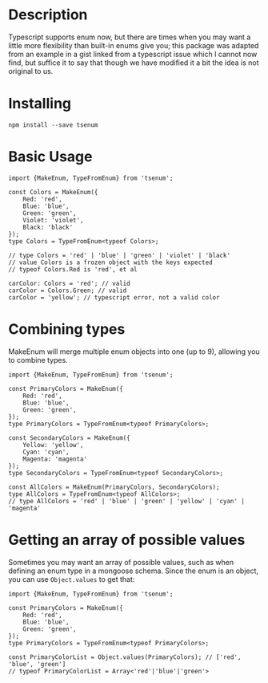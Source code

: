 
Description
===========

Typescript supports enum now, but there are times when you may want a little more flexibility than
built-in enums give you; this package was adapted from an example in a gist linked from a typescript
issue which I cannot now find, but suffice it to say that though we have modified it a bit the idea
is not original to us.


Installing
==========

    npm install --save tsenum


Basic Usage
===========

    import {MakeEnum, TypeFromEnum} from 'tsenum';
    
    const Colors = MakeEnum({
        Red: 'red',
        Blue: 'blue',
        Green: 'green',
        Violet: 'violet',
        Black: 'black'
    });
    type Colors = TypeFromEnum<typeof Colors>;

    // type Colors = 'red' | 'blue' | 'green' | 'violet' | 'black'
    // value Colors is a frozen object with the keys expected
    // typeof Colors.Red is 'red', et al

    carColor: Colors = 'red'; // valid
    carColor = Colors.Green; // valid
    carColor = 'yellow'; // typescript error, not a valid color


Combining types
===============

MakeEnum will merge multiple enum objects into one (up to 9), allowing you to combine types.

    import {MakeEnum, TypeFromEnum} from 'tsenum';
    
    const PrimaryColors = MakeEnum({
        Red: 'red',
        Blue: 'blue',
        Green: 'green',
    });
    type PrimaryColors = TypeFromEnum<typeof PrimaryColors>;

    const SecondaryColors = MakeEnum({
        Yellow: 'yellow',
        Cyan: 'cyan',
        Magenta: 'magenta'
    });
    type SecondaryColors = TypeFromEnum<typeof SecondaryColors>;

    const AllColors = MakeEnum(PrimaryColors, SecondaryColors);
    type AllColors = TypeFromEnum<typeof AllColors>;
    // type AllColors = 'red' | 'blue' | 'green' | 'yellow' | 'cyan' | 'magenta'

Getting an array of possible values
===================================

Sometimes you may want an array of possible values, such as when defining an enum type in a mongoose
schema. Since the enum is an object, you can use `Object.values` to get that:

    import {MakeEnum, TypeFromEnum} from 'tsenum';
    
    const PrimaryColors = MakeEnum({
        Red: 'red',
        Blue: 'blue',
        Green: 'green',
    });
    type PrimaryColors = TypeFromEnum<typeof PrimaryColors>;

    const PrimaryColorList = Object.values(PrimaryColors); // ['red', 'blue', 'green']
    // typeof PrimaryColorList = Array<'red'|'blue'|'green'>